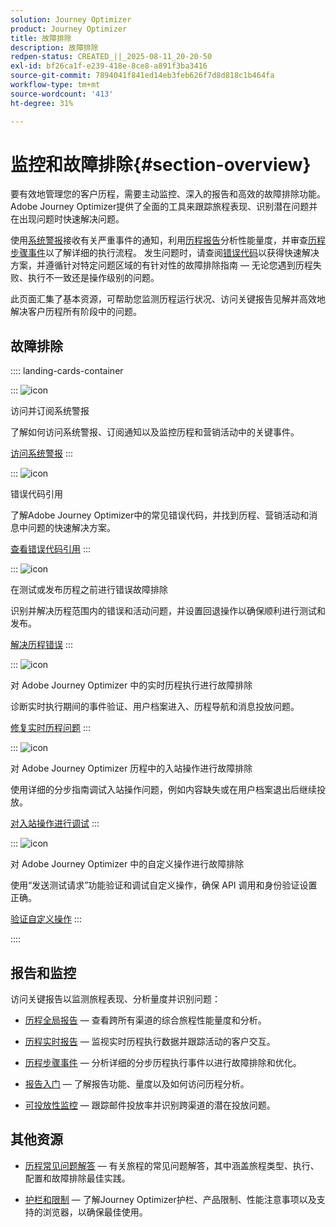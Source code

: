 ```yaml
---
solution: Journey Optimizer
product: Journey Optimizer
title: 故障排除
description: 故障排除
redpen-status: CREATED_||_2025-08-11_20-20-50
exl-id: bf26ca1f-e239-418e-8ce8-a891f3ba3416
source-git-commit: 7894041f841ed14eb3feb626f7d8d818c1b464fa
workflow-type: tm+mt
source-wordcount: '413'
ht-degree: 31%

---
```


# 监控和故障排除{#section-overview}

要有效地管理您的客户历程，需要主动监控、深入的报告和高效的故障排除功能。 Adobe Journey Optimizer提供了全面的工具来跟踪旅程表现、识别潜在问题并在出现问题时快速解决问题。

使用[系统警报](../using/reports/alerts.md)接收有关严重事件的通知，利用[历程报告](../using/reports/journey-global-report-cja.md)分析性能量度，并审查[历程步骤事件](../using/reports/journey-step-events-overview.md)以了解详细的执行流程。 发生问题时，请查阅[错误代码](../using/building-journeys/error-codes-reference.md)以获得快速解决方案，并遵循针对特定问题区域的有针对性的故障排除指南 — 无论您遇到历程失败、执行不一致还是操作级别的问题。

此页面汇集了基本资源，可帮助您监测历程运行状况、访问关键报告见解并高效地解决客户历程所有阶段中的问题。

## 故障排除

:::: landing-cards-container

:::
![icon](https://cdn.experienceleague.adobe.com/icons/bell.svg)

访问并订阅系统警报

了解如何访问系统警报、订阅通知以及监控历程和营销活动中的关键事件。

[访问系统警报](../using/reports/alerts.md)
:::

:::
![icon](https://cdn.experienceleague.adobe.com/icons/book.svg)

错误代码引用

了解Adobe Journey Optimizer中的常见错误代码，并找到历程、营销活动和消息中问题的快速解决方案。

[查看错误代码引用](../using/building-journeys/error-codes-reference.md)
:::

:::
![icon](https://cdn.experienceleague.adobe.com/icons/list-check.svg)

在测试或发布历程之前进行错误故障排除

识别并解决历程范围内的错误和活动问题，并设置回退操作以确保顺利进行测试和发布。

[解决历程错误](../using/building-journeys/troubleshooting.md)
:::

:::
![icon](https://cdn.experienceleague.adobe.com/icons/code-branch.svg)

对 Adobe Journey Optimizer 中的实时历程执行进行故障排除

诊断实时执行期间的事件验证、用户档案进入、历程导航和消息投放问题。

[修复实时历程问题](../using/building-journeys/troubleshooting-execution.md)
:::

:::
![icon](https://cdn.experienceleague.adobe.com/icons/puzzle-piece.svg)

对 Adobe Journey Optimizer 历程中的入站操作进行故障排除

使用详细的分步指南调试入站操作问题，例如内容缺失或在用户档案退出后继续投放。

[对入站操作进行调试](../using/building-journeys/troubleshooting-inbound.md)
:::

:::
![icon](https://cdn.experienceleague.adobe.com/icons/gear.svg)

对 Adobe Journey Optimizer 中的自定义操作进行故障排除

使用“发送测试请求”功能验证和调试自定义操作，确保 API 调用和身份验证设置正确。

[验证自定义操作](../using/action/troubleshoot-custom-action.md)
:::

::::

## 报告和监控

访问关键报告以监测旅程表现、分析量度并识别问题：

* [历程全局报告](../using/reports/journey-global-report-cja.md) — 查看跨所有渠道的综合旅程性能量度和分析。

* [历程实时报告](../using/reports/journey-live-report.md) — 监视实时历程执行数据并跟踪活动的客户交互。

* [历程步骤事件](../using/reports/journey-step-events-overview.md) — 分析详细的分步历程执行事件以进行故障排除和优化。

* [报告入门](../using/reports/report-gs-cja.md) — 了解报告功能、量度以及如何访问历程分析。

* [可投放性监控](../using/reports/deliverability.md) — 跟踪邮件投放率并识别跨渠道的潜在投放问题。

## 其他资源

* [历程常见问题解答](../using/building-journeys/journey-faq.md) — 有关旅程的常见问题解答，其中涵盖旅程类型、执行、配置和故障排除最佳实践。

* [护栏和限制](../using/start/guardrails.md) — 了解Journey Optimizer护栏、产品限制、性能注意事项以及支持的浏览器，以确保最佳使用。
